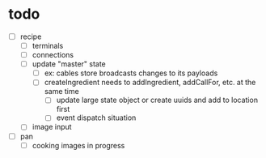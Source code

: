 # todo

- [ ] recipe
  - [ ] terminals
  - [ ] connections
  - [ ] update "master" state
    - [ ] ex: cables store broadcasts changes to its payloads
    - [ ] createIngredient needs to addIngredient, addCallFor, etc. at the same time
      - [ ] update large state object or create uuids and add to location first
      - [ ] event dispatch situation
  - [ ] image input
- [ ] pan
  - [ ] cooking images in progress